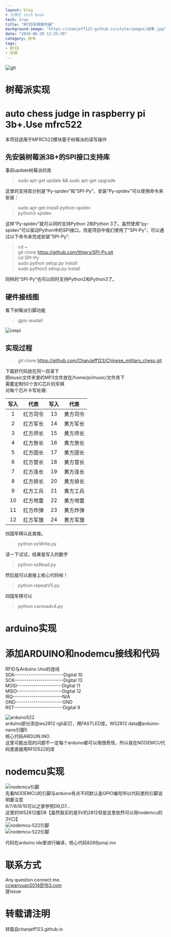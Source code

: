 ```yaml
---
layout: blog
# 分类栏 tech book 
tech: true
title: "RFID军棋裁判器"
background-image: "https://chanjeff123.github.io/style/images/结果.jpg"
date: "2019-06-29 12:35:30"
category: 技术
tags:
- RFID
- 军棋
---
```


![git](https://chanjeff123.github.io/style/images/结果.jpg)

# 树莓派实现  
auto chess judge in raspberry pi 3b+.Use mfrc522
==========
本项目适用于MFRC522模块基于树莓派的读写操作

先安装树莓派3B+的SPI接口支持库
------------------------------
事前update树莓派的库
>sudo apt-get update && sudo apt-get upgrade

这里的支持库分别是“Py-spidev”和“SPI-Py”，安装“Py-spidev”可以使用命令来安装：
>sudo apt-get install python-spidev  
>python3-spidev

这样“Py-spidev”就可以同时支持Python 2和Python 3了。虽然使用“py-spidev”可以驱动Python中的SPI接口，但是项目中我们使用了“SPI-Py”，可以通过以下命令来完成安装“SPI-Py”:
>cd ~  
>git clone https://github.com/lthiery/SPI-Py.git  
>cd SPI-Py  
>sudo python setup.py install  
>sudo python3 setup.py install

同样的“SPI-Py”也可以同时支持Python2和Python3了。

硬件接线图
----
看下树莓派引脚功能
>gpio readall

![raspi](https://github.com/ChanJeff123/Chinese_military_chess/blob/master/pic/rc522_rfid_raspberry_pi.png?raw=true)

实现过程
----
>git clone https://github.com/ChanJeff123/Chinese_military_chess.git

下载好代码放在同一目录下  
把music文件夹里的MP3文件放在/home/pi/music/文件夹下  
需要定制50个含IC芯片的军棋  
对每个芯片卡写处理:  


| 写入  |   代表   | 写入  |   代表   |
| :---: | :------: | :---: | :------: |
|   1   | 红方司令 |  13   | 黄方司令 |
|   2   | 红方军长 |  14   | 黄方军长 |
|   3   | 红方师长 |  15   | 黄方师长 |
|   4   | 红方旅长 |  16   | 黄方旅长 |
|   5   | 红方团长 |  17   | 黄方团长 |
|   6   | 红方营长 |  18   | 黄方营长 |
|   7   | 红方连长 |  19   | 黄方连长 |
|   8   | 红方排长 |  20   | 黄方排长 |
|   9   | 红方工兵 |  21   | 黄方工兵 |
|  10   | 红方地雷 |  22   | 黄方地雷 |
|  11   | 红方炸弹 |  23   | 黄方炸弹 |
|  12   | 红方军旗 |  24   | 黄方军旗 |

四国军棋以此类推。

>python ezWrite.py

读一下试试，结果是写入的数字
>python ezRead.py

然后就可以直接上核心代码啦！
>python repeatV5.py  

四国军棋可以  

>python canreadv4.py  

# arduino实现  

# 添加ARDUINO和nodemcu接线和代码  
RFID与Arduino Uno的连线  
SDA------------------------Digital 10  
SCK------------------------Digital 13  
MOSI----------------------Digital 11  
MISO----------------------Digital 12  
IRQ------------------------N/A  
GND-----------------------GND  
RST------------------------Digital 9  

![arduino522](https://raw.githubusercontent.com/ChanJeff123/Chinese_military_chess/master/pic/arduino.png)  
arduino部分添加ws2812 rgb彩灯，用FASTLED库。WS2812 data接arduino-nano引脚5  
核心代码ARDUIN.INO  
这里可能出现的问题不一定每个arduino都可以用很奇怪，所以我在NODEMCU代码里直接用RFID522的库  
# nodemcu实现  
![nodemcu引脚](https://raw.githubusercontent.com/ChanJeff123/Chinese_military_chess/master/pic/NODEMCU%E5%BC%95%E8%84%9A.png)  
先看NODEMCU的引脚与arduino有点不同默认是GPIO编号所以代码里的引脚说明要注意  
6/7/8/9/10可以之家参照D6,D7...  
这里的WS2812接D8【虽然我买的是5V的2812但是这里依然可以用nodemcu的3V口】  
![nodemcu-522引脚](https://github.com/ChanJeff123/Chinese_military_chess/raw/master/pic/NODEMCU-RC522.png)  
![nodemcu-522引脚](https://github.com/ChanJeff123/Chinese_military_chess/blob/master/nodemcu.png?raw=true)  

代码在arduino ide里进行编译，核心代码8266junqi.ino  

# 联系方式
Any question connect me.  
ccwanyuan2014@163.com  
提issue  

# 转载请注明
转载自chanjeff123.github.io

